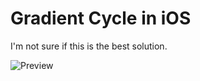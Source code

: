 # Gradient Cycle in iOS

I'm not sure if this is the best solution.

![Preview](https://github.com/littlepush)
